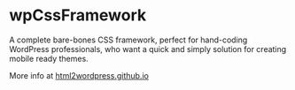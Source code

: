 # wpCssFramework
A complete bare-bones CSS framework, perfect for hand-coding WordPress professionals, who want a quick and simply solution for creating mobile ready themes.

More info at [html2wordpress.github.io](https://html2wordpress.github.io/wp-css-framework/)
